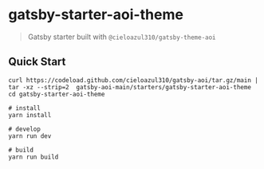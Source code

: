 # gatsby-starter-aoi-theme

> Gatsby starter built with `@cieloazul310/gatsby-theme-aoi`

## Quick Start

```shell
curl https://codeload.github.com/cieloazul310/gatsby-aoi/tar.gz/main | tar -xz --strip=2  gatsby-aoi-main/starters/gatsby-starter-aoi-theme
cd gatsby-starter-aoi-theme
```

```shell
# install
yarn install

# develop
yarn run dev

# build
yarn run build
```
